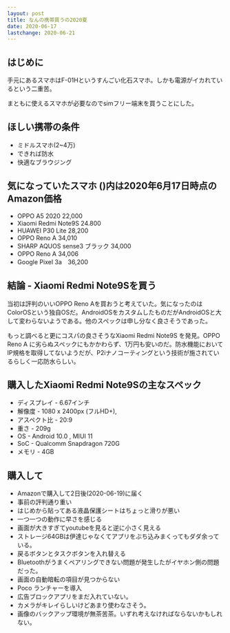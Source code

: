 ```yaml
---
layout: post
title: なんの携帯買うの2020夏
date: 2020-06-17
lastchange: 2020-06-21
---
```


## はじめに
手元にあるスマホはF-01Hというすんごい化石スマホ。しかも電源がイカれているという二重苦。

まともに使えるスマホが必要なのでsimフリー端末を買うことにした。

## ほしい携帯の条件
- ミドルスマホ(2~4万)
- できれば防水
- 快適なブラウジング

## 気になっていたスマホ ()内は2020年6月17日時点のAmazon価格
- OPPO A5 2020 22,000
- Xiaomi Redmi Note9S 24.800
- HUAWEI P30 Lite 28,200
- OPPO Reno A 34,010
- SHARP  AQUOS sense3 ブラック 34,000
- OPPO Reno A 34,006
- Google Pixel 3a　36,200

## 結論 - Xiaomi Redmi Note9Sを買う
当初は評判のいいOPPO Reno Aを買おうと考えていた。気になったのはColorOSという独自OSだ。AndroidOSをカスタムしたものだがAndroidOSと大して変わらないようである。他のスペックは申し分なく良さそうであった。

もっと調べると更にコスパの良さそうなXiaomi Redmi Note9S を発見。OPPO Reno A に劣らぬスペックにもかかわらず、1万円も安いのだ。防水機能においてIP規格を取得してないようだが、P2iナノコーティングという技術が施されているらしく一応防水らしい。

## 購入したXiaomi Redmi Note9Sの主なスペック
- ディスプレイ - 6.67インチ
- 解像度 - 1080 x 2400px (フルHD+),
- アスペクト比 - 20:9
- 重さ - 209g
- OS - Android 10.0 , MIUI 11
- SoC - Qualcomm Snapdragon 720G
- メモリ - 4GB

## 購入して
- Amazonで購入して2日後(2020-06-19)に届く
- 事前の評判通り重い
- はじめから貼ってある液晶保護シートはちょっと滑りが悪い
- 一つ一つの動作に早さを感じる
- 画面が大きすぎてyoutubeを見ると逆に小さく見える
- ストレージ64GBは伊達じゃなくてアプリをぶち込みまくってもダダ余っている。
- 戻るボタンとタスクボタンを入れ替える
- Bluetoothがうまくペアリングできない問題が発生したがイヤホン側の問題だった。
- 画面の自動暗転の項目が見つからない
- Poco ランチャーを導入
- 広告ブロックアプリをまだ入れていない。
- カメラがキレイらしいけどあまり使わなさそう。
- 画像のバックアップ環境が無茶苦茶。いずれ考えなければならないかもしれない。